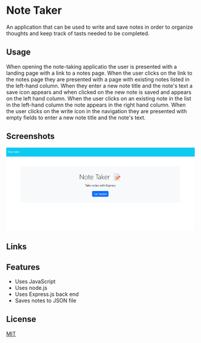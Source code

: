 
# Note Taker

An application that can be used to write and save notes in order to organize thoughts and keep track of tasts needed to be completed. 

## Usage

When opening the note-taking applicatio the user is presented with a landing page with a link to a notes page. When the user clicks on the link to the notes page they are presented with a page with existing notes listed in the left-hand column. When they enter a new note title and the note's text  a save icon appears and when clicked on the new note is saved and appears on the left hand column. When the user clicks on an existing note in the list in the left-hand column the note appears in the right hand column. When the user clicks on the write icon in the navigation they are presented with empty fields to enter a new note title and the note's text. 


## Screenshots

![App Screenshot](./Develop/public/assets/Note-Taker.png)

## Links



## Features

- Uses JavaScript
- Uses node.js
- Uses Express.js back end 
- Saves notes to JSON file


## License

[MIT](https://choosealicense.com/licenses/mit/)

